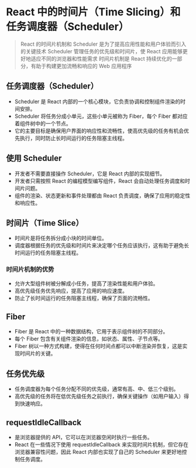 # React 中的时间片（Time Slicing）和任务调度器（Scheduler）

> React 的时间片机制和 Scheduler 是为了提高应用性能和用户体验而引入的关键技术
> Scheduler 管理任务的优先级和时间片，使 React 应用能够更好地适应不同的浏览器和性能需求
> 时间片机制是 React 持续优化的一部分，有助于构建更加流畅和响应的 Web 应用程序

## 任务调度器（Scheduler）

- Scheduler 是 React 内部的一个核心模块，它负责协调和控制组件渲染的时间安排。
- Scheduler 将任务分成小单元，这些小单元被称为 Fiber，每个 Fiber 都对应着组件树中的一个节点。
- 它的主要目标是确保用户界面的响应性和流畅性，使高优先级的任务有机会优先执行，同时防止长时间运行的任务阻塞主线程。

## 使用 Scheduler

- 开发者不需要直接操作 Scheduler，它是 React 内部的实现细节。
- 开发者只需按照 React 的编程模型编写组件，React 会自动处理任务调度和时间片问题。
- 组件的渲染、状态更新和事件处理都由 React 负责调度，确保了应用的稳定性和响应性。

## 时间片（Time Slice）

- 时间片是将任务拆分成小块的时间单位。
- 调度器根据任务的优先级和时间片来决定哪个任务应该执行，这有助于避免长时间运行的任务阻塞主线程。

### 时间片机制的优势

- 允许大型组件树被分解成小任务，提高了渲染性能和用户体验。
- 高优先级任务优先响应，提高了应用的响应速度。
- 防止了长时间运行的任务阻塞主线程，确保了页面的流畅性。

## Fiber

- Fiber 是 React 中的一种数据结构，它用于表示组件树的不同部分。
- 每个 Fiber 包含有关组件渲染的信息，如状态、属性、子节点等。
- Fiber 树以一种方式构建，使得在任何时间点都可以中断渲染并恢复，这是实现时间片的关键。

## 任务优先级

- 任务调度器为每个任务分配不同的优先级，通常有高、中、低三个级别。
- 高优先级的任务将在低优先级任务之前执行，确保关键操作（如用户输入）得到快速响应。

## requestIdleCallback

- 是浏览器提供的 API，它可以在浏览器空闲时执行一些任务。
- React 在一些情况下使用 requestIdleCallback 来实现时间片机制，但它存在浏览器兼容性问题，因此 React 内部也实现了自己的 Scheduler 来更好地控制任务调度。
